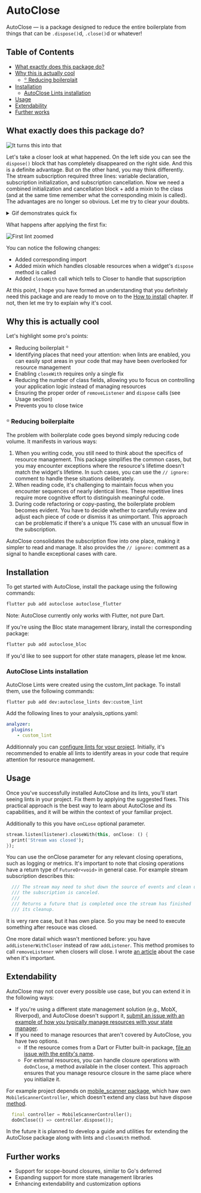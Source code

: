 # AutoClose

AutoClose — is a package designed to reduce the entire boilerplate from things that can be `.dispose()`d, `.close()`d or whatever!

## Table of Contents

- [What exactly does this package do?](#what-exactly-does-this-package-do-)
- [Why this is actually cool](#why-this-is-actually-cool)
  * [꙳ Reducing boilerplait](#--reducing-boilerplait)
- [Installation](#installation)
  * [AutoClose Lints installation](#autoclose-lints-installation)
- [Usage](#usage)
- [Extendability](#extendability)
- [Further works](#further-works)

## What exactly does this package do?

![It turns this into that](https://github.com/vlastachu/autoclose/raw/main/assets/it-turns-this-into-that.png "It turns this into that")

Let's take a closer look at what happened. On the left side you can see the `dispose()` block that has 
completely disappeared on the right side. And this is a definite advantage. But on the other hand, 
you may think differently. The stream subscription required three lines: variable declaration, subscription 
initialization, and subscription cancellation. Now we need a combined initialization and cancellation 
block + add a mixin to the class (and at the same time remember what the corresponding mixin is called). 
The advantages are no longer so obvious. Let me try to clear your doubts.

<details> 
  <summary> Gif demonstrates quick fix </summary>
   ![lints.gif](https://github.com/vlastachu/autoclose/raw/main/assets/lints.gif "lints.gif")
</details>


What happens after applying the first fix:

![First lint zoomed](https://github.com/vlastachu/autoclose/raw/main/assets/lints-zoom.png "First lint zoomed")

You can notice the following changes:

- Added corresponding import
- Added mixin which handles closable resources when a widget's `dispose` method is called
- Added `closeWith` call which tells to Closer to handle that supscription

At this point, I hope you have formed an understanding that you definitely need this package and are ready to move on to the [How to install](#installation) chapter. If not, then let me try to explain why it's cool.

## Why this is actually cool

Let's highlight some pro's points:

- Reducing boilerplait **꙳**
- Identifying places that need your attention: when lints are enabled, you can easily spot areas in your code that may have been overlooked for resource management
- Enabling `closeWith` requires only a single fix
- Reducing the number of class fields, allowing you to focus on controlling your application logic instead of managing resources
- Ensuring the proper order of `removeListener` and `dispose` calls (see Usage section)
- Prevents you to close twice

### ꙳ Reducing boilerplaite

The problem with boilerplate code goes beyond simply reducing code volume. It manifests in various ways:

1. When you writing code, you still need to think about the specifics of resource management. This package simplifies the common cases, but you may encounter exceptions where the resource's lifetime doesn't match the widget's lifetime. In such cases, you can use the `// ignore:` comment to handle these situations deliberately.
2. When reading code, it's challenging to maintain focus when you encounter sequences of nearly identical lines. These repetitive lines require more cognitive effort to distinguish meaningful code.
3. During code refactoring or copy-pasting, the boilerplate problem becomes evident. You have to decide whether to carefully review and adjust each piece of code or dismiss it as unimportant. This approach can be problematic if there's a unique 1% case with an unusual flow in the subscription.

AutoClose consolidates the subscription flow into one place, making it simpler to read and manage. It also provides the `// ignore:` comment as a signal to handle exceptional cases with care.

## Installation

To get started with AutoClose, install the package using the following commands:

```bash
flutter pub add autoclose autoclose_flutter
```

Note: AutoClose currently only works with Flutter, not pure Dart. 

If you're using the Bloc state management library, install the corresponding package:

```bash
flutter pub add autoclose_bloc
```

If you'd like to see support for other state managers, please let me know.

### AutoClose Lints installation

AutoClose Lints were created using the custom_lint package. To install them, use the following commands:

```bash
flutter pub add dev:autoclose_lints dev:custom_lint
```

Add the following lines to your analysis_options.yaml:

```yaml
analyzer:
  plugins:
    - custom_lint
```

Additionnaly you can [configure lints for your project](https://github.com/invertase/dart_custom_lint#enablingdisabling-and-configuring-lints).
Initially, it's recommended to enable all lints to identify areas in your code that require attention for resource management.

## Usage

Once you've successfully installed AutoClose and its lints, you'll start seeing lints in your project. Fix them by applying the suggested fixes. This practical approach is the best way to learn about AutoClose and its capabilities, and it will be within the context of your familiar project.

Additionally to this you have `onCLose` optional parameter. 

```dart
stream.listen(listener).closeWith(this, onClose: () {
  print('Stream was closed');
});
```

You can use the onClose parameter for any relevant closing operations, such as logging or metrics. It's important to note that closing operations have a return type of  `FutureOr<void>` in general case. For example stream subscription describes this:

```dart
  /// The stream may need to shut down the source of events and clean up after
  /// the subscription is canceled.
  ///
  /// Returns a future that is completed once the stream has finished
  /// its cleanup.
```

It is very rare case, but it has own place. So you may be need to execute something after resouce was closed.

One more datail which wasn't mentioned before: you have `addListenerWithCloser` instead of raw `addListener`. 
This method promises to call `removeListener` when closers will close. I wrote [an article](https://medium.com/@vlastachu/flutter-that-rare-case-when-you-need-to-remove-listener-even-if-you-call-dispose-63193790e5c3) about the case when it's important.

## Extendability

AutoClose may not cover every possible use case, but you can extend it in the following ways:

- If you're using a different state management solution (e.g., MobX, Riverpod), and AutoClose doesn't support it, [submit an issue with an example of how you typically manage resources with your state manager](https://github.com/vlastachu/autoclose/issues/new).
- If you need to manage resources that aren't covered by AutoClose, you have two options. 
  - If the resource comes from a Dart or Flutter built-in package, [file an issue with the entity's name](https://github.com/vlastachu/autoclose/issues/new).
  - For external resources, you can handle closure operations with `doOnClose`, a method available in the closer context. This approach ensures that you manage resource closure in the same place where you initialize it.

For example project depends on [mobile_scanner package](https://pub.dev/packages/mobile_scanner), which haw own `MobileScannerController`, which doesn't extend any class but have dispose [method](https://github.com/juliansteenbakker/mobile_scanner/blob/30b037c695178ac1c8f859ab4d4f80d6b443bbd3/lib/src/mobile_scanner_controller.dart#L397). 

```dart
  final controller = MobileScannerController();
  doOnClose(() => controller.dispose());
```

In the future it is planned to develop a guide and utilities for extending the AutoClose package along with lints and `closeWith` method.

## Further works

- Support for scope-bound closures, similar to Go's deferred
- Expanding support for more state management libraries
- Enhancing extendability and customization options


